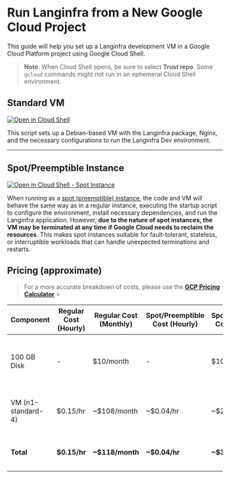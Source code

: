 # Run Langinfra from a New Google Cloud Project

This guide will help you set up a Langinfra development VM in a Google Cloud Platform project using Google Cloud Shell.

> **Note**: When Cloud Shell opens, be sure to select **Trust repo**. Some `gcloud` commands might not run in an ephemeral Cloud Shell environment.

## Standard VM

[![Open in Cloud Shell](https://gstatic.com/cloudssh/images/open-btn.svg)](https://console.cloud.google.com/cloudshell/open?git_repo=https://github.com/langinfra/langinfra&working_dir=scripts/gcp&shellonly=true&tutorial=walkthroughtutorial.md)

This script sets up a Debian-based VM with the Langinfra package, Nginx, and the necessary configurations to run the Langinfra Dev environment.

<hr>

## Spot/Preemptible Instance

[![Open in Cloud Shell - Spot Instance](https://gstatic.com/cloudssh/images/open-btn.svg)](https://console.cloud.google.com/cloudshell/open?git_repo=https://github.com/langinfra/langinfra&working_dir=scripts/gcp&shellonly=true&tutorial=walkthroughtutorial_spot.md)

When running as a [spot (preemptible) instance](https://cloud.google.com/compute/docs/instances/preemptible), the code and VM will behave the same way as in a regular instance, executing the startup script to configure the environment, install necessary dependencies, and run the Langinfra application. However, **due to the nature of spot instances, the VM may be terminated at any time if Google Cloud needs to reclaim the resources**. This makes spot instances suitable for fault-tolerant, stateless, or interruptible workloads that can handle unexpected terminations and restarts.

## Pricing (approximate)

> For a more accurate breakdown of costs, please use the [**GCP Pricing Calculator**](https://cloud.google.com/products/calculator) > <br>

| Component          | Regular Cost (Hourly) | Regular Cost (Monthly) | Spot/Preemptible Cost (Hourly) | Spot/Preemptible Cost (Monthly) | Notes                                                                      |
| ------------------ | --------------------- | ---------------------- | ------------------------------ | ------------------------------- | -------------------------------------------------------------------------- |
| 100 GB Disk        | -                     | $10/month              | -                              | $10/month                       | Disk cost remains the same for both regular and Spot/Preemptible VMs       |
| VM (n1-standard-4) | $0.15/hr              | ~$108/month            | ~$0.04/hr                      | ~$29/month                      | The VM cost can be significantly reduced using a Spot/Preemptible instance |
| **Total**          | **$0.15/hr**          | **~$118/month**        | **~$0.04/hr**                  | **~$39/month**                  | Total costs for running the VM and disk 24/7 for an entire month           |
